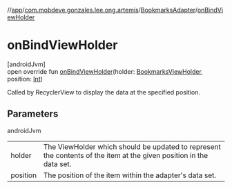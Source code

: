 //[app](../../../index.md)/[com.mobdeve.gonzales.lee.ong.artemis](../index.md)/[BookmarksAdapter](index.md)/[onBindViewHolder](on-bind-view-holder.md)

# onBindViewHolder

[androidJvm]\
open override fun [onBindViewHolder](on-bind-view-holder.md)(holder: [BookmarksViewHolder](../-bookmarks-view-holder/index.md), position: [Int](https://kotlinlang.org/api/latest/jvm/stdlib/kotlin/-int/index.html))

Called by RecyclerView to display the data at the specified position.

## Parameters

androidJvm

| | |
|---|---|
| holder | The ViewHolder which should be updated to represent the contents of the item at the given position in the data set. |
| position | The position of the item within the adapter's data set. |
